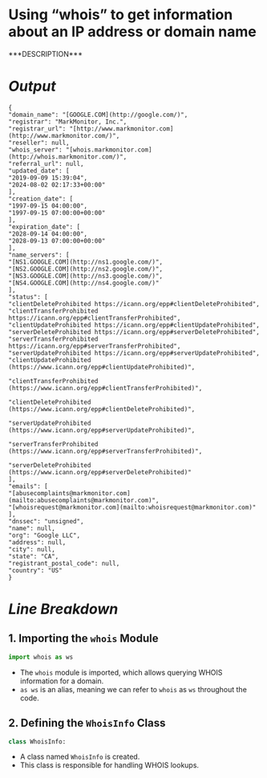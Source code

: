 # Using “whois” to get information about an IP address or domain name
\*\*\*DESCRIPTION\*\*\*

# _Output_

```
{
"domain_name": "[GOOGLE.COM](http://google.com/)",
"registrar": "MarkMonitor, Inc.",
"registrar_url": "[http://www.markmonitor.com](http://www.markmonitor.com/)",
"reseller": null,
"whois_server": "[whois.markmonitor.com](http://whois.markmonitor.com/)",
"referral_url": null,
"updated_date": [
"2019-09-09 15:39:04",
"2024-08-02 02:17:33+00:00"
],
"creation_date": [
"1997-09-15 04:00:00",
"1997-09-15 07:00:00+00:00"
],
"expiration_date": [
"2028-09-14 04:00:00",
"2028-09-13 07:00:00+00:00"
],
"name_servers": [
"[NS1.GOOGLE.COM](http://ns1.google.com/)",
"[NS2.GOOGLE.COM](http://ns2.google.com/)",
"[NS3.GOOGLE.COM](http://ns3.google.com/)",
"[NS4.GOOGLE.COM](http://ns4.google.com/)"
],
"status": [
"clientDeleteProhibited https://icann.org/epp#clientDeleteProhibited",
"clientTransferProhibited https://icann.org/epp#clientTransferProhibited",
"clientUpdateProhibited https://icann.org/epp#clientUpdateProhibited",
"serverDeleteProhibited https://icann.org/epp#serverDeleteProhibited",
"serverTransferProhibited https://icann.org/epp#serverTransferProhibited",
"serverUpdateProhibited https://icann.org/epp#serverUpdateProhibited",
"clientUpdateProhibited (https://www.icann.org/epp#clientUpdateProhibited)",

"clientTransferProhibited (https://www.icann.org/epp#clientTransferProhibited)",

"clientDeleteProhibited (https://www.icann.org/epp#clientDeleteProhibited)",

"serverUpdateProhibited (https://www.icann.org/epp#serverUpdateProhibited)",

"serverTransferProhibited (https://www.icann.org/epp#serverTransferProhibited)",

"serverDeleteProhibited (https://www.icann.org/epp#serverDeleteProhibited)"
],
"emails": [
"[abusecomplaints@markmonitor.com](mailto:abusecomplaints@markmonitor.com)",
"[whoisrequest@markmonitor.com](mailto:whoisrequest@markmonitor.com)"
],
"dnssec": "unsigned",
"name": null,
"org": "Google LLC",
"address": null,
"city": null,
"state": "CA",
"registrant_postal_code": null,
"country": "US"
}
```

# _Line Breakdown_

## 1. Importing the `whois` Module
```python
import whois as ws
```

* The `whois` module is imported, which allows querying WHOIS information for a domain.
* `as ws` is an alias, meaning we can refer to `whois` as `ws` throughout the code.



## 2. Defining the `WhoisInfo` Class
```python
class WhoisInfo:
```

* A class named `WhoisInfo` is created.
* This class is responsible for handling WHOIS lookups.
